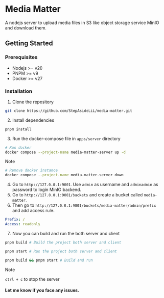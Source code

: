 # Media Matter

A nodejs server to upload media files in S3 like object storage service MinIO and download them.

## Getting Started

### Prerequisites

- Nodejs >= v20
- PNPM >= v9
- Docker >= v27

### Installation

1. Clone the repository

```bash
git clone https://github.com/StepAsideLiL/media-matter.git
```

2. Install dependencies

```bash
pnpm install
```

3. Run the docker-compose file in `apps/server` directory

```bash
# Run docker
docker compose --project-name media-matter-server up -d
```

> [!NOTE]
>
> ```bash
> # Remove docker instance
> docker compose --project-name media-matter-server down
> ```

4. Go to `http://127.0.0.1:9001`. Use `admin` as username and `adminadmin` as password to login MinIO backend.
5. Go to `http://127.0.0.1:9001/buckets` and create a bucket called `media-matter`.
6. Then go to `http://127.0.0.1:9001/buckets/media-matter/admin/prefix` and add access rule.

```yaml
Prefix: /
Access: readonly
```

7. Now you can build and run the both server and client

```bash
pnpm build # Build the project both server and client

pnpm start # Run the project both server and client

pnpm build && pnpm start # Build and run
```

> [!NOTE]
>
> `ctrl + c` to stop the server

#### Let me know if you face any issues.
